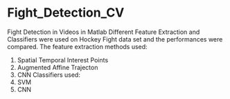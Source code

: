 # Fight_Detection_CV
Fight Detection in Videos in Matlab
Different Feature Extraction and Classifiers were used on Hockey Fight
data set and the performances were compared.
The feature extraction methods used:
1. Spatial Temporal Interest Points
2. Augmented Affine Trajecton
3. CNN
Classifiers used:
1. SVM
2. CNN

